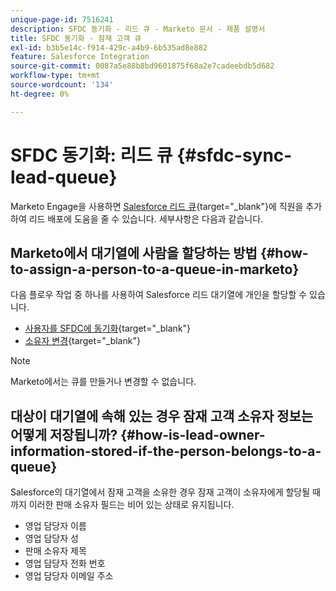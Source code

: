 ```yaml
---
unique-page-id: 7516241
description: SFDC 동기화 - 리드 큐 - Marketo 문서 - 제품 설명서
title: SFDC 동기화 - 잠재 고객 큐
exl-id: b3b5e14c-f914-429c-a4b9-6b535ad8e882
feature: Salesforce Integration
source-git-commit: 0087a5e88b8bd9601875f68a2e7cadeebdb5d682
workflow-type: tm+mt
source-wordcount: '134'
ht-degree: 0%

---
```


# SFDC 동기화: 리드 큐 {#sfdc-sync-lead-queue}

Marketo Engage을 사용하면 [Salesforce 리드 큐](https://help.salesforce.com/apex/HTViewHelpDoc?id=queues_overview.htm){target="_blank"}에 직원을 추가하여 리드 배포에 도움을 줄 수 있습니다. 세부사항은 다음과 같습니다.

## Marketo에서 대기열에 사람을 할당하는 방법 {#how-to-assign-a-person-to-a-queue-in-marketo}

다음 플로우 작업 중 하나를 사용하여 Salesforce 리드 대기열에 개인을 할당할 수 있습니다.

* [사용자를 SFDC에 동기화](/help/marketo/product-docs/core-marketo-concepts/smart-campaigns/salesforce-flow-actions/sync-person-to-sfdc.md){target="_blank"}
* [소유자 변경](/help/marketo/product-docs/core-marketo-concepts/smart-campaigns/salesforce-flow-actions/change-owner.md){target="_blank"}

>[!NOTE]
>
>Marketo에서는 큐를 만들거나 변경할 수 없습니다.

## 대상이 대기열에 속해 있는 경우 잠재 고객 소유자 정보는 어떻게 저장됩니까? {#how-is-lead-owner-information-stored-if-the-person-belongs-to-a-queue}

Salesforce의 대기열에서 잠재 고객을 소유한 경우 잠재 고객이 소유자에게 할당될 때까지 이러한 판매 소유자 필드는 비어 있는 상태로 유지됩니다.

* 영업 담당자 이름
* 영업 담당자 성
* 판매 소유자 제목
* 영업 담당자 전화 번호
* 영업 담당자 이메일 주소
